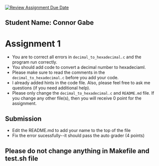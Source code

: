 [![Review Assignment Due Date](https://classroom.github.com/assets/deadline-readme-button-24ddc0f5d75046c5622901739e7c5dd533143b0c8e959d652212380cedb1ea36.svg)](https://classroom.github.com/a/O38HFm4b)
## Student Name: Connor Gabe
# Assignment 1

- You are to correct all errors in `decimal_to_hexadecimal.c` and the program run correctly. 
- You should add code to convert a decimal number to hexadeciaml. 
- Please make sure to read the comments in the `decimal_to_hexadecimal.c` before you add your code. 
- I already added hints in the code file. Also, please feel free to ask me questions (if you need additional help).
- Please only change the `decimal_to_hexadecimal.c` and `README.md` file. If you change any other file(s), then you will receive 0 point for the assignment. 


## Submission

- Edit the README.md to add your name to the top of the file 
- Fix the error sucessfully--it should pass the auto grader (4 points)   


## Please do not change anything in Makefile and test.sh file
